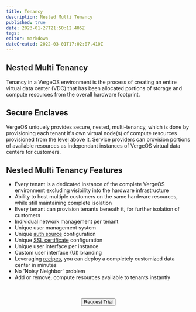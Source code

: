 ```yaml
---
title: Tenancy
description: Nested Multi Tenancy
published: true
date: 2023-01-27T21:50:12.405Z
tags: 
editor: markdown
dateCreated: 2022-03-01T17:02:07.410Z
---
```


## Nested Multi Tenancy

Tenancy in a VergeOS environment is the process of creating an entire virtual data center (VDC) that has been allocated portions of storage and compute resources from the overall hardware footprint.

## Secure Enclaves

VergeOS uniquely provides secure, nested, multi-tenancy, which is done by provisioning each tenant it's own virtual node(s) of compute resources provisioned from the level above it. Service providers can provision portions of available resources as independant instances of VergeOS virtual data centers for customers.

## Nested Multi Tenancy Features

- Every tenant is a dedicated instance of the complete VergeOS environment excluding visibility into the hardware infrastructure
- Ability to host multiple customers on the same hardware resources, while still maintaining complete isolation
- Every tenant can provision tenants beneath it, for further isolation of customers
- Individual network management per tenant
- Unique user management system
- Unique [auth source](/public/auth) configuration
- Unique [SSL certificate](/public/certificates) configuration
- Unique user interface per instance
- Custom user interface (UI) branding
- Leveraging [recipes](/public/recipes), you can deploy a completely customized data center in minutes
- No 'Noisy Neighbor' problem
- Add or remove, compute resources available to tenants instantly
<br>
<br>
<div style="text-align:center; margin-bottom:5px">
  <a href="https://www.verge.io/test-drive#Demo-Section"><button class="button-cta">Request Trial</button></a>
</div>
